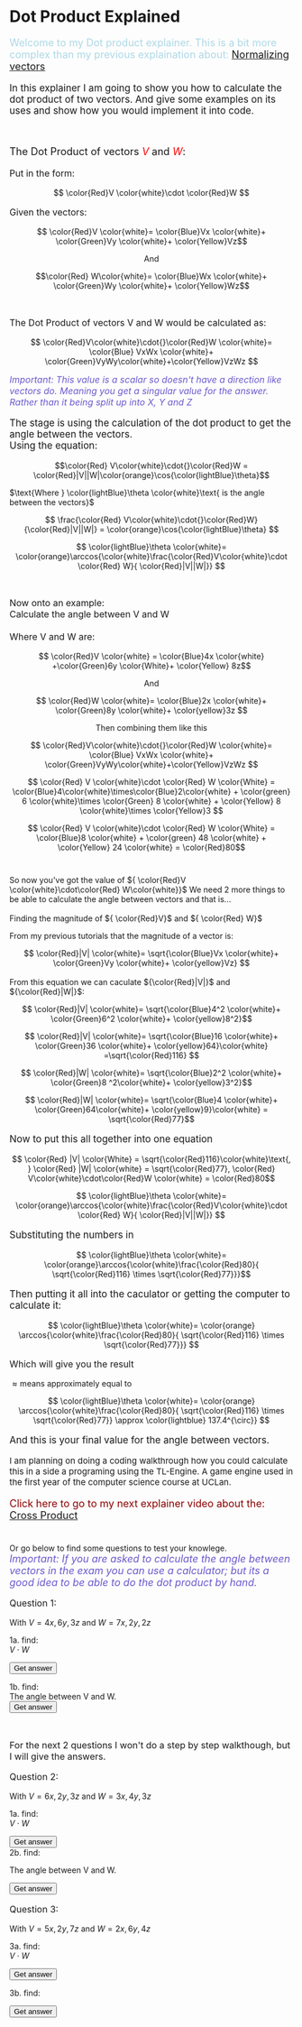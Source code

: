 # Dot Product Explained

<script defer>
    // for Anki 2.1
    MathJax.Hub.Config({ TeX: { extensions: ["color.js"] }});
</script>
<script type="text/x-mathjax-config">
    MathJax.Hub.processSectionDelay = 0;
    MathJax.Hub.Config({
        TeX: { extensions: ["color.js"] },
        messageStyle: 'none',
        showProcessingMessages: false,
        tex2jax: {
            inlineMath: [ ['$','$'], ['\\(','\\)'] ],
            displayMath: [ ['$$','$$'], ['\\[','\\]'] ],
            processEscapes: true
        }
        });
</script>
<script type="text/javascript">
    (function () {
        if (typeof MathJax === "undefined") {
            var script = document.createElement('script');
            script.type = 'text/javascript';
            script.src = 'https://cdnjs.cloudflare.com/ajax/libs/mathjax/2.7.1/MathJax.js?config=TeX-MML-AM_CHTML';
            document.body.appendChild(script);
        }
    })();
</script>

<p style="font-size:18px;color:LightBlue">
Welcome to my Dot product explainer. This is a bit  more complex than my previous explaination about: <a href="NormalizeVectors.html">Normalizing vectors</a>
</p>

<p style="font-size:17px">
In this explainer I am going to show you how to calculate the dot product of two vectors. And give some examples on its uses and show how you would implement it into code.
</p>
<br>
<p style="font-size:18px">
The Dot Product of  vectors <em style="color:Red">V</em> and <em style="color:Red">W</em>:
</p>
<p style="font-size:16px">
Put in the form:
</p>

$$ \color{Red}V \color{white}\cdot \color{Red}W $$

<p style="font-size:16px">
Given the vectors:
</p>

$$ \color{Red}V \color{white}= \color{Blue}Vx \color{white}+ \color{Green}Vy \color{white}+ \color{Yellow}Vz$$

$$ \text{ And }$$

$$\color{Red} W\color{white}= \color{Blue}Wx \color{white}+ \color{Green}Wy \color{white}+ \color{Yellow}Wz$$

<br>
<p style="font-size:16px">
The Dot Product of vectors V and W would be calculated as:</p>

$$ \color{Red}V\color{white}\cdot{}\color{Red}W \color{white}= \color{Blue} VxWx \color{white}+  \color{Green}VyWy\color{white}+\color{Yellow}VzWz $$

<em style="font-size:16px;color:slateblue ">
Important: This value is a scalar so doesn't have a direction like vectors do. Meaning you get a singular value for the answer. Rather than it being split up into X, Y and Z
</em><br>

<p style="font-size:17px">
The stage is using the calculation of the dot product to get the angle between the vectors.<br>
Using the equation:
</p>

$$\color{Red} V\color{white}\cdot{}\color{Red}W = \color{Red}|V||W|\color{orange}\cos{\color{lightBlue}\theta}$$

$\text{Where } \color{lightBlue}\theta \color{white}\text{ is the angle between the vectors}$

$$ \frac{\color{Red} V\color{white}\cdot{}\color{Red}W}{\color{Red}|V||W|} = \color{orange}\cos{\color{lightBlue}\theta} $$

$$ \color{lightBlue}\theta \color{white}=  \color{orange}\arccos{\color{white}\frac{\color{Red}V\color{white}\cdot \color{Red} W}{ \color{Red}|V||W|}} $$

<br>
<p style="font-size:16px">
Now onto an example:
<Br> Calculate the angle between V and W
<Br><br> Where V and W are: </p>

$$ \color{Red}V \color{white} = \color{Blue}4x \color{white} +\color{Green}6y \color{White}+ \color{Yellow} 8z$$

$$ \text{And} $$

$$ \color{Red}W \color{white}= \color{Blue}2x \color{white}+ \color{Green}8y \color{white}+ \color{yellow}3z $$

$$ \text{Then combining them like this} $$

$$ \color{Red}V\color{white}\cdot{}\color{Red}W \color{white}= \color{Blue} VxWx \color{white}+  \color{Green}VyWy\color{white}+\color{Yellow}VzWz $$

$$ \color{Red} V \color{white}\cdot \color{Red} W \color{White} = \color{Blue}4\color{white}\times\color{Blue}2\color{white} + \color{green} 6 \color{white}\times \color{Green} 8 \color{white} + \color{Yellow} 8 \color{white}\times \color{Yellow}3 $$

$$ \color{Red} V \color{white}\cdot \color{Red} W \color{White} = \color{Blue}8 \color{white} + \color{green} 48 \color{white} + \color{Yellow} 24 \color{white} = \color{Red}80$$
<br>

<p style="font-size:16px">

So now you've got the value of ${ \color{Red}V \color{white}\cdot\color{Red} W\color{white}}$ We need 2 more things to be able to calculate the angle between vectors and that is...
</p>

<p style="font-size:17px">

Finding the magnitude of ${ \color{Red}V}$ and ${ \color{Red} W}$

From my previous tutorials that the magnitude of a vector is:
</p>

$$ \color{Red}|V| \color{white}=  \sqrt{\color{Blue}Vx \color{white}+ \color{Green}Vy \color{white}+ \color{yellow}Vz} $$

<p style="font-size:17px">

From this equation we can caculate ${\color{Red}|V|}$ and ${\color{Red}|W|}$: 
</p>

$$ \color{Red}|V| \color{white}=  \sqrt{\color{Blue}4^2 \color{white}+ \color{Green}6^2 \color{white}+ \color{yellow}8^2}$$

$$ \color{Red}|V| \color{white}=  \sqrt{\color{Blue}16 \color{white}+ \color{Green}36 \color{white}+ \color{yellow}64}\color{white} =\sqrt{\color{Red}116} $$

$$ \color{Red}|W| \color{white}=  \sqrt{\color{Blue}2^2 \color{white}+ \color{Green}8 ^2\color{white}+ \color{yellow}3^2}$$

$$ \color{Red}|W| \color{white}=  \sqrt{\color{Blue}4 \color{white}+ \color{Green}64\color{white}+ \color{yellow}9}\color{white} = \sqrt{\color{Red}77}$$

<p style="font-size:17px">
Now to put this all together into one equation
</p>


$$ \color{Red} |V| \color{White} = \sqrt{\color{Red}116}\color{white}\text{, } \color{Red} |W| \color{white} = \sqrt{\color{Red}77}, \color{Red} V\color{white}\cdot\color{Red}W \color{white} = \color{Red}80$$

$$ \color{lightBlue}\theta \color{white}=  \color{orange}\arccos{\color{white}\frac{\color{Red}V\color{white}\cdot \color{Red} W}{ \color{Red}|V||W|}} $$

<p style="font-size:17px">
Substituting the numbers in</p>

$$ \color{lightBlue}\theta \color{white}=  \color{orange}\arccos{\color{white}\frac{\color{Red}80}{ \sqrt{\color{Red}116} \times \sqrt{\color{Red}77}}}$$

<p style="font-size:17px">
Then putting it all into the caculator or getting the computer to calculate it:</p>

$$ \color{lightBlue}\theta \color{white}= \color{orange} \arccos{\color{white}\frac{\color{Red}80}{ \sqrt{\color{Red}116} \times \sqrt{\color{Red}77}}} $$

<p style="font-size:16px">
Which will give you the result

${ \approx \text{means approximately equal to}}$</p>

$$ \color{lightBlue}\theta \color{white}= \color{orange} \arccos{\color{white}\frac{\color{Red}80}{ \sqrt{\color{Red}116} \times \sqrt{\color{Red}77}} \approx \color{lightblue} 137.4^{\circ}} $$

<p style="font-size:17px">
And this is your final value for the angle between vectors.
</p>
<p style ="font-size:15px">
I am planning on doing a coding walkthrough how you could calculate this in a side a programing using the TL-Engine. A game engine used in the first year of the computer science course at UCLan.
</p>

<p style="font-size:18px;color:DarkRed">
Click here to go to my next explainer video about the:
<a href="CrossProduct.html">Cross Product </a><br><br>

Or go below to find some questions to test your knowlege.<br>
<em style="font-size:18px;color:slateblue">
Important: If you are asked to calculate the angle between vectors in the exam you can use a calculator; but its a good idea to be able to do the dot product by hand.
</em>

</p>


<script>
function ShowAndHide(elementID)
{
    var element = document.getElementById(elementID)
    if (element.style.display === "none")
    {
        element.style.display = "block";
    }
    else
    {
        element.style.display="none";
    }
}
</script>
<p style ="font-size:16px">
Question 1:<br>

With ${ V= 4x, 6y, 3z}$ and ${W = 7x, 2y, 2z}$
<br>

1a. find:<br>
${V\cdot{}W}$
</p>

<button type="button" onclick="ShowAndHide('Answer1a');"> 
Get answer
</button>

<div id="Answer1a" style="display:none">
<p style="font-size:16px">
The answer to question 1a: <br>

${ \text{The answer:}}$

Remember we have to add the times the same axis together than add them up.<br>

For the X: $${4\times7 = 28}$$

For the Y: $${6\times2 = 12}$$

For the Z: $${3\times2 = 6}$$

Then you add them all together

$${28+12+6 = 46}$$

So:

$${V\cdot{}W = 46}$$
</p>
</div>

1b. find:<br>
The angle between V and W.<br>
<button type="button" onclick="ShowAndHide('Answer1b');"> 
Get answer
</button>

<div id="Answer1b" style="display:none">

${\text{The answer:}}$

First remember the equation is:

$${W\cdot{}V\over{|V|\times|W|}}$$

$${V\cdot{}W \text{ Is the answer to the above question: 46}}$$

But you need to calculate ${|V|}$ and ${|W|}$:

$$ |V| = \sqrt{Vx^2+Vy^2+Vz^2}  \text{ And } |V| = \sqrt{Wx^2+Wy^2+Wz^2} $$

$$ |V| = \sqrt{4^2+6^2+3^2}= \sqrt{61}$$
$$ |W| = \sqrt{7^2+2^2+2^2} = \sqrt{57}$$

Now to put this all together

$$ \frac{46}{\sqrt{61}\times\sqrt{57}}\approx 0.7801093556963545... $$

$$ \arccos{(0.7801093556963545
)} \approx 38.73 $$

$$ \text{Or just} $$

$$ \arccos{\frac{46}{\sqrt{61}\times\sqrt{57}}}\approx 38.73$$
</div>
<br>
<p style="font-size:16px">
For the next 2 questions I won't do a step by step walkthough, but I will give the answers.
</p>

<p style ="font-size:16px">
Question 2:<br>

With ${ V= 6x, 2y, 3z}$ and ${W = 3x, 4y, 3z}$
<br>

1a. find:<br>
${V\cdot{}W}$
</p>

<button type="button" onclick="ShowAndHide('Answer2a');"> 
Get answer
</button>

<div id="Answer2a" style="display:none">
<p style="font-size:16px">
The answer to question 2a: <br>

${ \text{The answer: 31}}$
</p>
</div><br>
2b. find:<br>

The angle between V and W.

<button type="button" onclick="ShowAndHide('Answer2b');"> 
Get answer
</button>

<div id="Answer2b" style="display:none">
The answer to question 2b: <br>

$$29.3$$
</div>

<p style ="font-size:16px">
Question 3:<br>

With ${ V= 5x, 2y, 7z}$ and ${W = 2x, 6y, 4z}$
<br>

3a. find:<br>
${V\cdot{}W}$
</p>

<button type="button" onclick="ShowAndHide('Answer3a');"> 
Get answer
</button>

<div id="Answer3a" style="display:none">
The answer to question 3a: <br>

$$ 40 $$
</div>
<br>


<p>
3b. find:<br>
</p>
<button type="button" onclick="ShowAndHide('Answer3b');"> 
Get answer
</button>
<div id="Answer3b" style="display:none">
The answer to question 3b: <br>


The angle between V and W.
$$19.5$$
</div>
